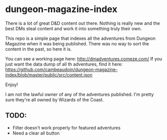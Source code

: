 # dungeon-magazine-index
There is a lot of great D&D content out there. Nothing is really new and the best DMs steal content and work it into something truly their own.

This repo is a simple page that indexes all the adventures from Dungeon Magazine when it was being published. There was no way to sort the content in the past, so here it is.

You can see a working page here: http://dmadventures.comeze.com/
If you just want the data dump of all th adventures, find it here: https://github.com/cambeaudoin/dungeon-magazine-index/blob/master/public/src/content.json

Enjoy!

I am not the lawful owner of any of the adventures published. I'm pretty sure they're all owned by Wizards of the Coast.

## TODO:

- Filter doesn't work properly for featured adventures
- Need a clear all button